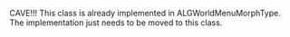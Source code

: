 CAVE!!! This class is already implemented in ALGWorldMenuMorphType.
The implementation just needs to be moved to this class.
